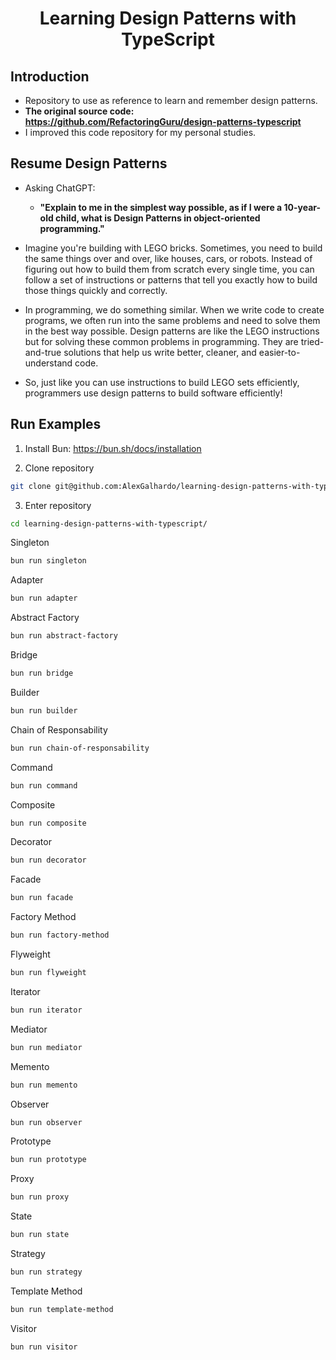 <div align="center">
    <h1 align="center">Learning Design Patterns with TypeScript</h1>
</div>

## Introduction

- Repository to use as reference to learn and remember design patterns.
- **The original source code: <https://github.com/RefactoringGuru/design-patterns-typescript>**
- I improved this code repository for my personal studies.

## Resume Design Patterns
- Asking ChatGPT:
   - **"Explain to me in the simplest way possible, as if I were a 10-year-old child, what is Design Patterns in object-oriented programming."**

- Imagine you're building with LEGO bricks. Sometimes, you need to build the same things over and over, like houses, cars, or robots. Instead of figuring out how to build them from scratch every single time, you can follow a set of instructions or patterns that tell you exactly how to build those things quickly and correctly.

- In programming, we do something similar. When we write code to create programs, we often run into the same problems and need to solve them in the best way possible. Design patterns are like the LEGO instructions but for solving these common problems in programming. They are tried-and-true solutions that help us write better, cleaner, and easier-to-understand code.

- So, just like you can use instructions to build LEGO sets efficiently, programmers use design patterns to build software efficiently!

## Run Examples

1. Install Bun: <https://bun.sh/docs/installation>

2. Clone repository
```bash
git clone git@github.com:AlexGalhardo/learning-design-patterns-with-typescript.git
```

3. Enter repository
```bash
cd learning-design-patterns-with-typescript/
```

Singleton
```bash
bun run singleton
```

Adapter
```bash
bun run adapter
```

Abstract Factory
```bash
bun run abstract-factory
```

Bridge
```bash
bun run bridge
```

Builder
```bash
bun run builder
```

Chain of Responsability
```bash
bun run chain-of-responsability
```

Command
```bash
bun run command
```

Composite
```bash
bun run composite
```

Decorator
```bash
bun run decorator
```

Facade
```bash
bun run facade
```

Factory Method
```bash
bun run factory-method
```

Flyweight
```bash
bun run flyweight
```

Iterator
```bash
bun run iterator
```

Mediator
```bash
bun run mediator
```

Memento
```bash
bun run memento
```

Observer
```bash
bun run observer
```

Prototype
```bash
bun run prototype
```

Proxy
```bash
bun run proxy
```

State
```bash
bun run state
```

Strategy
```bash
bun run strategy
```

Template Method
```bash
bun run template-method
```

Visitor
```bash
bun run visitor
```

